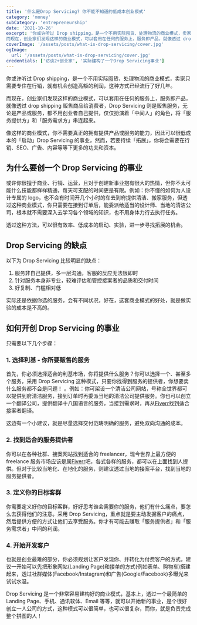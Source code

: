 ```yaml
---
title: '什么是Drop Servicing? 你不能不知道的低成本创业模式'
category: 'money'
subCategory: 'entrepreneurship'
date: '2021-10-26'
excerpt: '你或许听过 Drop shipping，是一个不用实际囤货、处理物流的商业模式，卖家只需要专住在行销，就有机会创造高额的利润，这种方式已经流行了好几年。
而现在，创业家们发现这样的商业模式，可以套用在任何的服务上，服务即产品，就像透过 drop shipping 贩售商品给消费者，Drop Servicing 则是贩售服务，无论是产品或服务，都不用创业者自己提供，仅仅扮演着「中间人」的角色，将「服务提供方」和「服务需求方」串连起来。'
coverImage: '/assets/posts/what-is-drop-servicing/cover.jpg'
ogImage:
  url: '/assets/posts/what-is-drop-servicing/cover.jpg'
credentials: ['访谈2+创业家', '实际建构了一个Drop Servicing事业']
---
```


你或许听过 Drop shipping，是一个不用实际囤货、处理物流的商业模式，卖家只需要专住在行销，就有机会创造高额的利润，这种方式已经流行了好几年。

而现在，创业家们发现这样的商业模式，可以套用在任何的服务上，服务即产品，就像透过 drop shipping 贩售商品给消费者，Drop Servicing 则是贩售服务，无论是产品或服务，都不用创业者自己提供，仅仅扮演着「中间人」的角色，将「服务提供方」和「服务需求方」串连起来。

像这样的商业模式，你不需要真正的拥有提供产品或服务的能力，因此可以很低成本的「启动」Drop Servicing 的事业，然而，若要持续「拓展」，你将会需要在行销、SEO、广告、内容等等下更多的功夫和资本。

## 为什么要创一个 Drop Servicing 的事业

或许你很擅于商业、行销、运营，且对于创建新事业抱有很大的热情，但你不太可能什么技能都样样精通，每天可支配的时间更是有限。例如：你不懂的如何为人设计专属的 logo，也不会有时间开几个小时的车去到府提供清洁、搬家服务，但透过这种商业模式，你只需要在接到订单后，能委派给适当的设计师、当地的清洁公司，根本就不需要深入去学习各个领域的知识，也不用身体力行去执行任务。

透过这种方法，可以很有效率、低成本的启动、实验，进一步寻找拓展的机会。

## Drop Servicing 的缺点

以下为 Drop Servicing 比较明显的缺点：

1. 服务非自己提供，多一层沟通，客服的反应无法很即时
2. 针对服务本身非专业，较难评估和管控接案者的品质和交付时间
3. 好复制、门槛相对低

实际还是依据你选的服务，会有不同状况，好在，这套商业模式的好处，就是做实验的成本是不高的。

## 如何开创 Drop Servicing 的事业

只需要以下几个步骤：

### 1. 选择利基 - 你所要贩售的服务

首先，你必须选择适合的利基市场，你将提供什么服务？你可以选择一个、甚至多个服务，采用 Drop Servicing 这种模式，只要你找得到服务的提供者，你想要卖什么服务都不会是问题！ 。例如：你可架设一个清洁公司网站，号称全世界都可以提供到府清洁服务，接到订单时再委派当地的清洁公司提供服务。你也可以创立一个翻译公司，提供翻译十八国语言的服务，当接到需求时，再从[Fiverr](https://go.fiverr.com/visit/?bta=298527&brand=fiverrcpa)找到适合接案者翻译。

这边有一个小建议，就是尽量选择交付范畴明确的服务，避免双向沟通的成本。

### 2. 找到适合的服务提供者

你可以在各种社群、接案网站找到适合的 freelancer，现今世界上最方便的 freelance 服务市场应该是属[Fiverr](https://go.fiverr.com/visit/?bta=298527&brand=fiverrcpa)吧，各式各样的服务，都可以在上面找到人提供。但对于比较当地化、在地化的服务，则建议透过当地的接案平台，找到当地的服务提供者。

### 3. 定义你的目标客群

你需要定义好你的目标客群，好好思考谁会需要你的服务，他们有什么痛点，要怎么去获得他们的注意。采用 Drop Servicing，重点就是要主动发掘客户的痛点，然后提供方便的方式让他们去享受服务。你才有可能去赚取「服务提供者」和「服务需求者」中间的利润。

### 4. 开始开发客户

也就是创业最难的部分，你必须规划让客户发现你、并转化为付费客户的方式，建议一开始可以先把形象网站(Landing Page)和接单的方式(例如表单、购物车)搭建起来，透过社群媒体(Facebook/Instagram)和广告(Google/Facebook)多曝光来试试水温。

Drop Servicing 是一个非常容易建构好的商业模式，基本上，透过一个最简单的 Landing Page、手机、通讯软体、Email 等等，就可以开始新的事业，是个很好创立一人公司的方式，这种模式可以很简单，也可以很复杂，而你，就是负责完成整个拼图的人！
